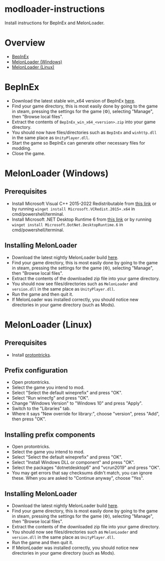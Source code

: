 # modloader-instructions
Install instructions for BepInEx and MelonLoader.

# Overview
- [BepInEx](#bepinex)
- [MelonLoader (Windows)](#melonloader-windows)
- [MelonLoader (Linux)](#melonloader-linux)

# BepInEx
- Download the latest stable win_x64 version of BepInEx
[here](https://github.com/BepInEx/BepInEx/releases).
- Find your game directory, this is most easily done by going to the game in steam,
  pressing the settings for the game (⚙️), selecting "Manage", then "Browse local files".
- Extract the contents of `BepInEx_win_x64_<version>.zip` into your game directory.
- You should now have files/directories such as `BepInEx` and `winhttp.dll`
  in the same place as `UnityPlayer.dll`.
- Start the game so BepInEx can generate other necessary files for modding.
- Close the game.

# MelonLoader (Windows)
## Prerequisites
- Install Microsoft Visual C++ 2015-2022 Redistributable from
[this link](https://aka.ms/vs/17/release/vc_redist.x64.exe)
or by running `winget install Microsoft.VCRedist.2015+.x64` in cmd/powershell/terminal.
- Install Microsoft .NET Desktop Runtime 6 from
[this link](https://download.visualstudio.microsoft.com/download/pr/d0849e66-227d-40f7-8f7b-c3f7dfe51f43/37f8a04ab7ff94db7f20d3c598dc4d74/windowsdesktop-runtime-6.0.29-win-x64.exe)
or by running `winget install Microsoft.DotNet.DesktopRuntime.6` in cmd/powershell/terminal.

## Installing MelonLoader
- Download the latest nightly MelonLoader build
[here](https://nightly.link/LavaGang/MelonLoader/workflows/build/alpha-development/MelonLoader.Windows.x64.CI.Release.zip).
- Find your game directory, this is most easily done by going to the game in steam,
  pressing the settings for the game (⚙️), selecting "Manage", then "Browse local files".
- Extract the contents of the downloaded zip file into your game directory.
- You should now see files/directories such as `MelonLoader` and `version.dll`
  in the same place as `UnityPlayer.dll`.
- Run the game and then quit it.
- If MelonLoader was installed correctly, you should notice new directories
  in your game directory (such as Mods).

# MelonLoader (Linux)
## Prerequisites
- Install [protontricks](https://pkgs.org/download/protontricks).

## Prefix configuration
- Open protontricks.
- Select the game you intend to mod.
- Select "Select the default wineprefix" and press "OK".
- Select "Run winecfg" and press "OK".
- Change "Windows Version" to "Windows 10" and press "Apply".
- Switch to the "Libraries" tab.
- Where it says "New override for library:", choose "version", press "Add", then press "OK".

## Installing prefix components
- Open protontricks.
- Select the game you intend to mod.
- Select "Select the default wineprefix" and press "OK".
- Select "Install Windows DLL or component" and press "OK".
- Select the packages "dotnetdesktop6" and "vcrun2019" and press "OK".
- You may get errors that say checksums didn't match, you can ignore these. When
  you are asked to "Continue anyway", choose "Yes".

## Installing MelonLoader
- Download the latest nightly MelonLoader build
[here](https://nightly.link/LavaGang/MelonLoader/workflows/build/alpha-development/MelonLoader.Windows.x64.CI.Release.zip).
- Find your game directory, this is most easily done by going to the game in steam,
  pressing the settings for the game (⚙️), selecting "Manage", then "Browse local files".
- Extract the contents of the downloaded zip file into your game directory.
- You should now see files/directories such as `MelonLoader` and `version.dll`
  in the same place as `UnityPlayer.dll`.
- Run the game and then quit it.
- If MelonLoader was installed correctly, you should notice new directories
  in your game directory (such as Mods).
